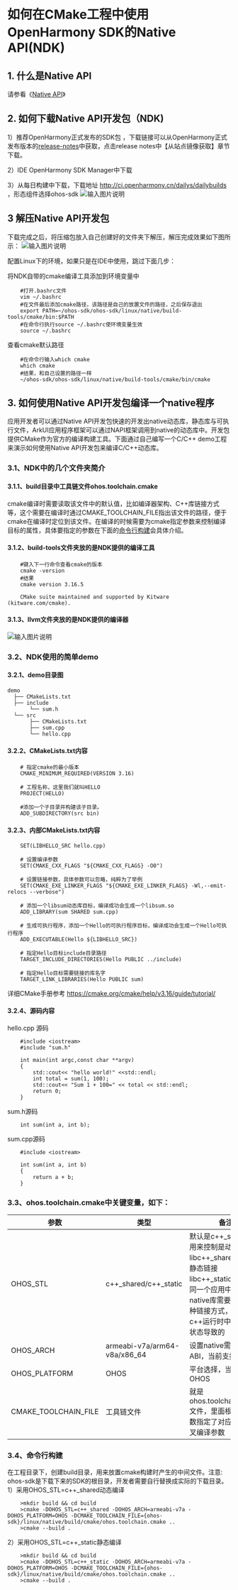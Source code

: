 # 如何在CMake工程中使用OpenHarmony SDK的Native API(NDK)

## 1. 什么是Native API
请参看《[Native API](https://gitee.com/openharmony/docs/blob/a1ef2da9276755c98883bd318f55fd0a3a614680/zh-cn/application-dev/napi/Readme-CN.md)》

## 2. 如何下载Native API开发包（NDK)

1）推荐OpenHarmony正式发布的SDK包 ，下载链接可以从OpenHarmony正式发布版本的[release-notes](https://gitee.com/openharmony/docs/tree/master/zh-cn/release-notes#/openharmony/docs/blob/master/zh-cn/release-notes/OpenHarmony-v3.2-release.md)中获取，点击release notes中【从站点镜像获取】章节下载。


2）IDE OpenHarmony SDK Manager中下载

3）从每日构建中下载，下载地址 http://ci.openharmony.cn/dailys/dailybuilds ，形态组件选择ohos-sdk
![输入图片说明](figures/ci_download.png)

## 3 解压Native API开发包

下载完成之后，将压缩包放入自己创建好的文件夹下解压，解压完成效果如下图所示：
![输入图片说明](figures/sdk-structure.png)

配置Linux下的环境，如果只是在IDE中使用，跳过下面几步：

将NDK自带的cmake编译工具添加到环境变量中

```
    #打开.bashrc文件
    vim ~/.bashrc
    #在文件最后添加cmake路径，该路径是自己的放置文件的路径，之后保存退出
    export PATH=~/ohos-sdk/ohos-sdk/linux/native/build-tools/cmake/bin:$PATH
    #在命令行执行source ~/.bashrc使环境变量生效
    source ~/.bashrc
```

查看cmake默认路径

```
    #在命令行输入which cmake
    which cmake
    #结果，和自己设置的路径一样
    ~/ohos-sdk/ohos-sdk/linux/native/build-tools/cmake/bin/cmake
```


## 3. 如何使用Native API开发包编译一个native程序

应用开发者可以通过Native API开发包快速的开发出native动态库，静态库与可执行文件，ArkUI应用程序框架可以通过NAPI框架调用到native的动态库中。开发包提供CMake作为官方的编译构建工具。下面通过自己编写一个C/C++ demo工程来演示如何使用Native API开发包来编译C/C++动态库。

### 3.1、NDK中的几个文件夹简介
#### 3.1.1、build目录中工具链文件ohos.toolchain.cmake
cmake编译时需要读取该文件中的默认值，比如编译器架构、C++库链接方式等，这个需要在编译时通过CMAKE_TOOLCHAIN_FILE指出该文件的路径，便于cmake在编译时定位到该文件。在编译的时候需要为cmake指定参数来控制编译目标的属性，具体要指定的参数在下面的[命令行构建](#3.4、命令行构建)会具体介绍。


#### 3.1.2、build-tools文件夹放的是NDK提供的编译工具
```
    #键入下一行命令查看cmake的版本
    cmake -version
    #结果
    cmake version 3.16.5

    CMake suite maintained and supported by Kitware (kitware.com/cmake).
```
#### 3.1.3、llvm文件夹放的是NDK提供的编译器
![输入图片说明](https://images.gitee.com/uploads/images/2022/0304/164051_0968e346_10124238.png "无标题3.png")

### 3.2、NDK使用的简单demo
#### 3.2.1、demo目录图
    demo
      ├── CMakeLists.txt
      ├── include
           └── sum.h
      └── src
           ├── CMakeLists.txt
           ├── sum.cpp
           └── hello.cpp

#### 3.2.2、CMakeLists.txt内容
```
    # 指定cmake的最小版本
    CMAKE_MINIMUM_REQUIRED(VERSION 3.16)

    # 工程名称，这里我们就叫HELLO
    PROJECT(HELLO)

    #添加一个子目录并构建该子目录。
    ADD_SUBDIRECTORY(src bin)
```

#### 3.2.3、内部CMakeLists.txt内容       
```
    SET(LIBHELLO_SRC hello.cpp)

    # 设置编译参数
    SET(CMAKE_CXX_FLAGS "${CMAKE_CXX_FLAGS} -O0")   
 
    # 设置链接参数，具体参数可以忽略，纯粹为了举例
    SET(CMAKE_EXE_LINKER_FLAGS "${CMAKE_EXE_LINKER_FLAGS} -Wl,--emit-relocs --verbose")    

    # 添加一个libsum动态库目标，编译成功会生成一个libsum.so
    ADD_LIBRARY(sum SHARED sum.cpp)

    # 生成可执行程序，添加一个Hello的可执行程序目标，编译成功会生成一个Hello可执行程序
    ADD_EXECUTABLE(Hello ${LIBHELLO_SRC})

    # 指定Hello目标include目录路径
    TARGET_INCLUDE_DIRECTORIES(Hello PUBLIC ../include)

    # 指定Hello目标需要链接的库名字
    TARGET_LINK_LIBRARIES(Hello PUBLIC sum)
```

详细CMake手册参考 https://cmake.org/cmake/help/v3.16/guide/tutorial/

#### 3.2.4、源码内容
hello.cpp 源码
```
    #include <iostream>
    #include "sum.h"

    int main(int argc,const char **argv)
    {
        std::cout<< "hello world!" <<std::endl;
        int total = sum(1, 100);
        std::cout<< "Sum 1 + 100=" << total << std::endl;
        return 0;
    }
```
sum.h源码
```
    int sum(int a, int b);

```
sum.cpp源码
```
    #include <iostream>
    
    int sum(int a, int b)
    {
        return a + b;
    }
```


### 3.3、ohos.toolchain.cmake中关键变量，如下：
| 参数   | 类型 |备注|
|--------|------|------|
|OHOS_STL|c++_shared/c++_static|默认是c++_shared，用来控制是动态链接libc++_shared.so还是静态链接libc++_static.a，对于同一个应用中的全部native库需要采用同一种链接方式，这个是由c++运行时中一些全局状态导致的|
|OHOS_ARCH|armeabi-v7a/arm64-v8a/x86_64|设置native需要支持的ABI，当前支持三种ABI|
|OHOS_PLATFORM|OHOS|平台选择，当前只支持OHOS|
|CMAKE_TOOLCHAIN_FILE|工具链文件|就是ohos.toolchain.cmake文件，里面根据上面参数指定了对应平台的交叉编译参数|

### 3.4、命令行构建
在工程目录下，创建build目录，用来放置cmake构建时产生的中间文件。注意: ohos-sdk是下载下来的SDK的根目录，开发者需要自行替换成实际的下载目录。
1）采用OHOS_STL=c++_shared动态编译
```
    >mkdir build && cd build
    >cmake -DOHOS_STL=c++_shared -DOHOS_ARCH=armeabi-v7a -DOHOS_PLATFORM=OHOS -DCMAKE_TOOLCHAIN_FILE={ohos-sdk}/linux/native/build/cmake/ohos.toolchain.cmake ..
    >cmake --build .
```

2）采用OHOS_STL=c++_static静态编译
```
    >mkdir build && cd build
    >cmake -DOHOS_STL=c++_static -DOHOS_ARCH=armeabi-v7a -DOHOS_PLATFORM=OHOS -DCMAKE_TOOLCHAIN_FILE={ohos-sdk}/linux/native/build/cmake/ohos.toolchain.cmake ..
    >cmake --build .
```
